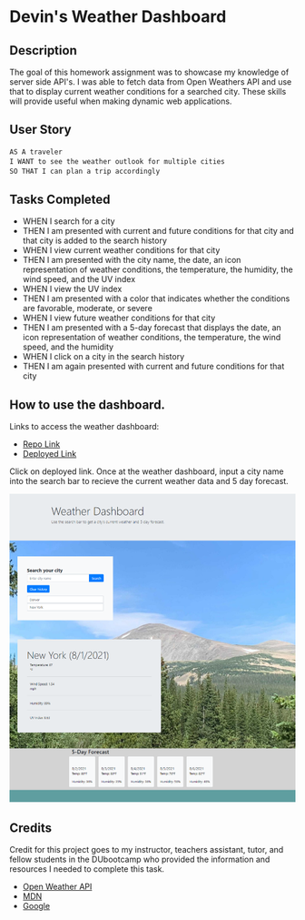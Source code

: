 # Devin's Weather Dashboard

## Description

The goal of this homework assignment was to showcase my knowledge of server side API's. I was able to fetch data from Open Weathers API and use that to display current weather conditions for a searched city. These skills will provide useful when making dynamic web applications. 

## User Story
```md
AS A traveler
I WANT to see the weather outlook for multiple cities
SO THAT I can plan a trip accordingly
```

## Tasks Completed

- WHEN I search for a city
- THEN I am presented with current and future conditions for that city and that city is added to the search history
- WHEN I view current weather conditions for that city
- THEN I am presented with the city name, the date, an icon representation of weather conditions, the temperature, the humidity, the wind speed, and the UV index
- WHEN I view the UV index
- THEN I am presented with a color that indicates whether the conditions are favorable, moderate, or severe
- WHEN I view future weather conditions for that city
- THEN I am presented with a 5-day forecast that displays the date, an icon representation of weather conditions, the temperature, the wind speed, and the humidity
- WHEN I click on a city in the search history
- THEN I am again presented with current and future conditions for that city

## How to use the dashboard.

Links to access the weather dashboard:

- [Repo Link](https://github.com/DMosca2021/dm_hmwk_wk6_weatherApp)
- [Deployed Link](https://dmosca2021.github.io/Devins_Weather_Dashboard/)

Click on deployed link. Once at the weather dashboard, input a city name into the search bar to recieve the current weather data and 5 day forecast. 

![Screenshot](./assets/images/weatherDash_scrnsht.png)

## Credits
Credit for this project goes to my instructor, teachers assistant, tutor, and fellow students in the DUbootcamp who provided the information and resources I needed to complete this task.

- [Open Weather API](https://openweathermap.org/)
- [MDN](https://developer.mozilla.org/en-US/docs/Web/JavaScript/Reference/Global_Objects/Date)
- [Google](https://www.google.com/)